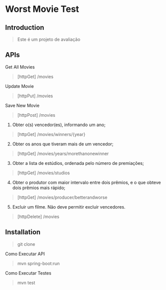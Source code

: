 # Worst Movie Test

## Introduction

> Este é um projeto de avaliação 

## APIs

Get All Movies
> [httpGet] /movies

Update Movie
> [httpPut] /movies

Save New Movie
> [httpPost] /movies

1. Obter o(s) vencedor(es), informando um ano;
> [httpGet] /movies/winners/{year}

2. Obter os anos que tiveram mais de um vencedor;
> [httpGet] /movies/years/morethanonewinner

3. Obter a lista de estúdios, ordenada pelo número de premiações;
> [httpGet] /movies/studios

4. Obter o produtor com maior intervalo entre dois prêmios, e o que obteve dois	prêmios mais rápido;
> [httpGet] /movies/producer/betterandworse

5. Excluir um filme. Não deve permitir excluir vencedores.
> [httpDelete] /movies


## Installation

> git clone

Como Executar API

> mvn spring-boot:run

Como Executar Testes

> mvn test

